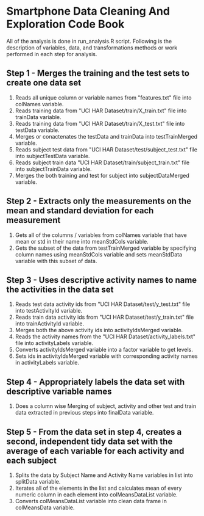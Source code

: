 # Smartphone Data Cleaning And Exploration Code Book

All of the analysis is done in run_analysis.R script. Following is the description of variables, data, and transformations methods or work performed in each step for analysis. 

## Step 1 - Merges the training and the test sets to create one data set

1. Reads all unique column or variable names from "features.txt" file into colNames variable.
1. Reads training data from "UCI HAR Dataset/train/X_train.txt" file into trainData variable.
1. Reads training data from "UCI HAR Dataset/train/X_test.txt" file into testData variable.
1. Merges or conactenates the testData and trainData into testTrainMerged variable.
1. Reads subject test data from "UCI HAR Dataset/test/subject_test.txt" file into subjectTestData variable.
1. Reads subject train data "UCI HAR Dataset/train/subject_train.txt" file into subjectTrainData variable.
1. Merges the both training and test for subject into subjectDataMerged variable.

## Step 2 - Extracts only the measurements on the mean and standard deviation for each measurement

1. Gets all of the columns / variables from colNames variable that have mean or std in their name into meanStdCols variable.
1. Gets the subset of the data from testTrainMerged variable by specifying column names using meanStdCols variable and sets meanStdData variable with this subset of data.

## Step 3 - Uses descriptive activity names to name the activities in the data set

1. Reads test data activity ids from "UCI HAR Dataset/test/y_test.txt" file into testActivityId variable.
1. Reads train data activity ids from "UCI HAR Dataset/test/y_train.txt" file into trainActivityId variable.
1. Merges both the above activity ids into activityIdsMerged variable.
1. Reads the activity names from the "UCI HAR Dataset/activity_labels.txt" file into activityLabels variable.
1. Converts activityIdsMerged variable into a factor variable to get levels.
1. Sets ids in activityIdsMerged variable with corresponding activity names in activityLabels variable.

## Step 4 - Appropriately labels the data set with descriptive variable names

1. Does a column wise Merging of subject, activity and other test and train data extracted in previous steps into finalData variable.

## Step 5 - From the data set in step 4, creates a second, independent tidy data set with the average of each variable for each activity and each subject

1. Splits the data by Subject Name and Activity Name variables in list into splitData variable.
1. Iterates all of the elements in the list and calculates mean of every numeric column in each element into colMeansDataList variable.
1. Converts colMeansDataList variable into clean data frame in colMeansData variable.



